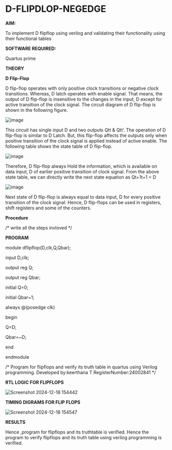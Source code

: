 # D-FLIPDLOP-NEGEDGE


**AIM:**


To implement  D flipflop using verilog and validating their functionality using their functional tables


**SOFTWARE REQUIRED:**


Quartus prime


**THEORY**


**D Flip-Flop**


D flip-flop operates with only positive clock transitions or negative clock transitions. Whereas, D latch operates with enable signal. That means, the output of D flip-flop is insensitive to the changes in the input, D except for active transition of the clock signal. The circuit diagram of D flip-flop is shown in the following figure.


![image](https://github.com/naavaneetha/D-FLIPDLOP-NEGEDGE/assets/154305477/48c81fe8-bc3f-40e7-95e2-519fc155ad51)


This circuit has single input D and two outputs Qtt & Qtt’. The operation of D flip-flop is similar to D Latch. But, this flip-flop affects the outputs only when positive transition of the clock signal is applied instead of active enable. The following table shows the state table of D flip-flop.


![image](https://github.com/naavaneetha/D-FLIPDLOP-NEGEDGE/assets/154305477/e5f3fda7-68ec-4a3a-a0a4-cf6f9cc4ab55)


Therefore, D flip-flop always Hold the information, which is available on data input, D of earlier positive transition of clock signal. From the above state table, we can directly write the next state equation as Qt+1t+1 = D


![image](https://github.com/naavaneetha/D-FLIPDLOP-NEGEDGE/assets/154305477/8592c0d8-2917-4142-91b9-d6c30dd891d2)


Next state of D flip-flop is always equal to data input, D for every positive transition of the clock signal. Hence, D flip-flops can be used in registers, shift registers and some of the counters.


**Procedure**


/* write all the steps invloved */


**PROGRAM**

module dflipflop(D,clk,Q,Qbar);

input D,clk;

output reg Q;

output reg Qbar;

initial Q=0;

initial Qbar=1;

always @(posedge clk)

begin

Q=D;

Qbar=~D;

end

endmodule


/* Program for flipflops and verify its truth table in quartus using Verilog programming.
Developed by:keerthana T
RegisterNumber:24002841
*/


**RTL LOGIC FOR FLIPFLOPS**


![Screenshot 2024-12-18 154442](https://github.com/user-attachments/assets/fc2e1915-83cf-4408-9ee9-f1251cdb6a49)


**TIMING DIGRAMS FOR FLIP FLOPS**


![Screenshot 2024-12-18 154547](https://github.com/user-attachments/assets/db6adb21-9d41-46b4-9f1f-6aab02e2c12a)


**RESULTS**

Hence ,program for flipflops and its truthtable is verified.
Hence the program to verify flipflops and its truth table using verilog programming is verified.
